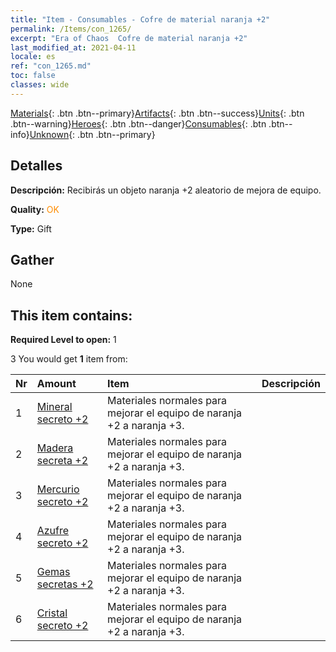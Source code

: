 ```yaml
---
title: "Item - Consumables - Cofre de material naranja +2"
permalink: /Items/con_1265/
excerpt: "Era of Chaos  Cofre de material naranja +2"
last_modified_at: 2021-04-11
locale: es
ref: "con_1265.md"
toc: false
classes: wide
---
```

 [Materials](/es/Items/){: .btn .btn--primary}[Artifacts](/es/Items/Artifacts/){: .btn .btn--success}[Units](/es/Items/Units/){: .btn .btn--warning}[Heroes](/es/Items/Heroes/){: .btn .btn--danger}[Consumables](/es/Items/Consumables/){: .btn .btn--info}[Unknown](/es/Items/Unknown/){: .btn .btn--primary}

## Detalles
 **Descripción:** Recibirás un objeto naranja +2 aleatorio de mejora de equipo.

 **Quality:** <span style="color: #FF8C00">OK</span>

 **Type:** Gift

## Gather

  None

## This item contains:

 **Required Level to open:** 1

 3 You would get **1** item  from:

  | Nr | Amount |     Item    | Descripción |
  |:---|:-------|:------------|:-----------:|
  | 1 | [Mineral secreto +2](/es/Items/mat_75/) | Materiales normales para mejorar el equipo de naranja +2 a naranja +3. | 
  | 2 | [Madera secreta +2](/es/Items/mat_76/) | Materiales normales para mejorar el equipo de naranja +2 a naranja +3. | 
  | 3 | [Mercurio secreto +2](/es/Items/mat_77/) | Materiales normales para mejorar el equipo de naranja +2 a naranja +3. | 
  | 4 | [Azufre secreto +2](/es/Items/mat_78/) | Materiales normales para mejorar el equipo de naranja +2 a naranja +3. | 
  | 5 | [Gemas secretas +2](/es/Items/mat_79/) | Materiales normales para mejorar el equipo de naranja +2 a naranja +3. | 
  | 6 | [Cristal secreto +2](/es/Items/mat_80/) | Materiales normales para mejorar el equipo de naranja +2 a naranja +3. | 
